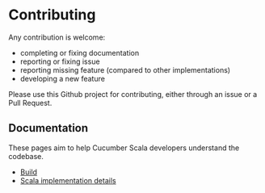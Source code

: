 # Contributing

Any contribution is welcome:
- completing or fixing documentation
- reporting or fixing issue
- reporting missing feature (compared to other implementations)
- developing a new feature

Please use this Github project for contributing, either through an issue or a Pull Request.

## Documentation

These pages aim to help Cucumber Scala developers understand the codebase.

- [Build](docs/build.md)
- [Scala implementation details](docs/scala_implementation.md)
